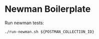 # Newman Boilerplate

Run newman tests:
```shell script
./run-newman.sh ${POSTMAN_COLLECTION_ID}
```